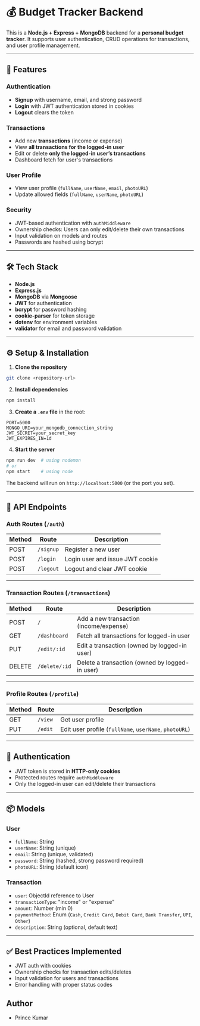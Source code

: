 # 💰 Budget Tracker Backend

This is a **Node.js + Express + MongoDB** backend for a **personal budget tracker**.
It supports user authentication, CRUD operations for transactions, and user profile management.

---

## 📂 Features

### Authentication

* **Signup** with username, email, and strong password
* **Login** with JWT authentication stored in cookies
* **Logout** clears the token

### Transactions

* Add new **transactions** (income or expense)
* View **all transactions for the logged-in user**
* Edit or delete **only the logged-in user’s transactions**
* Dashboard fetch for user's transactions

### User Profile

* View user profile (`fullName`, `userName`, `email`, `photoURL`)
* Update allowed fields (`fullName`, `userName`, `photoURL`)

### Security

* JWT-based authentication with `authMiddleware`
* Ownership checks: Users can only edit/delete their own transactions
* Input validation on models and routes
* Passwords are hashed using bcrypt

---

## 🛠 Tech Stack

* **Node.js**
* **Express.js**
* **MongoDB** via **Mongoose**
* **JWT** for authentication
* **bcrypt** for password hashing
* **cookie-parser** for token storage
* **dotenv** for environment variables
* **validator** for email and password validation

---

## ⚙️ Setup & Installation

1. **Clone the repository**

```bash
git clone <repository-url>
```

2. **Install dependencies**

```bash
npm install
```

3. **Create a `.env` file** in the root:

```
PORT=5000
MONGO_URI=your_mongodb_connection_string
JWT_SECRET=your_secret_key
JWT_EXPIRES_IN=1d
```

4. **Start the server**

```bash
npm run dev  # using nodemon
# or
npm start    # using node
```

The backend will run on `http://localhost:5000` (or the port you set).

---

## 🔗 API Endpoints

### **Auth Routes** (`/auth`)

| Method | Route     | Description                     |
| ------ | --------- | ------------------------------- |
| POST   | `/signup` | Register a new user             |
| POST   | `/login`  | Login user and issue JWT cookie |
| POST   | `/logout` | Logout and clear JWT cookie     |

---

### **Transaction Routes** (`/transactions`)

| Method | Route         | Description                                    |
| ------ | ------------- | ---------------------------------------------- |
| POST   | `/`           | Add a new transaction (income/expense)         |
| GET    | `/dashboard`  | Fetch all transactions for logged-in user      |
| PUT    | `/edit/:id`   | Edit a transaction (owned by logged-in user)   |
| DELETE | `/delete/:id` | Delete a transaction (owned by logged-in user) |

---

### **Profile Routes** (`/profile`)

| Method | Route   | Description                                            |
| ------ | ------- | ------------------------------------------------------ |
| GET    | `/view` | Get user profile                                       |
| PUT    | `/edit` | Edit user profile (`fullName`, `userName`, `photoURL`) |

---

## 🔐 Authentication

* JWT token is stored in **HTTP-only cookies**
* Protected routes require `authMiddleware`
* Only the logged-in user can edit/delete their transactions

---

## 📦 Models

### User

* `fullName`: String
* `userName`: String (unique)
* `email`: String (unique, validated)
* `password`: String (hashed, strong password required)
* `photoURL`: String (default icon)

### Transaction

* `user`: ObjectId reference to User
* `transactionType`: "income" or "expense"
* `amount`: Number (min 0)
* `paymentMethod`: Enum (`Cash`, `Credit Card`, `Debit Card`, `Bank Transfer`, `UPI`, `Other`)
* `description`: String (optional, default text)

---

## ✅ Best Practices Implemented

* JWT auth with cookies
* Ownership checks for transaction edits/deletes
* Input validation for users and transactions
* Error handling with proper status codes


## Author

* Prince Kumar